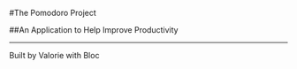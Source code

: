 #The Pomodoro Project

##An Application to Help Improve Productivity

---
Built by Valorie with Bloc
